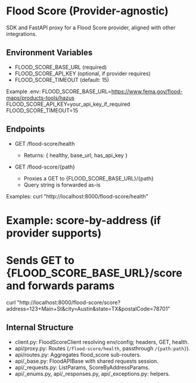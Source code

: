 # Flood Score (Provider-agnostic)

SDK and FastAPI proxy for a Flood Score provider, aligned with other integrations.

## Environment Variables

- FLOOD_SCORE_BASE_URL (required)
- FLOOD_SCORE_API_KEY (optional, if provider requires)
- FLOOD_SCORE_TIMEOUT (default: 15)

Example .env:
FLOOD_SCORE_BASE_URL=https://www.fema.gov/flood-maps/products-tools/hazus
FLOOD_SCORE_API_KEY=your_api_key_if_required
FLOOD_SCORE_TIMEOUT=15

## Endpoints

- GET /flood-score/health
  - Returns: { healthy, base_url, has_api_key }

- GET /flood-score/{path}
  - Proxies a GET to {FLOOD_SCORE_BASE_URL}/{path}
  - Query string is forwarded as-is

Examples:
curl "http://localhost:8000/flood-score/health"

# Example: score-by-address (if provider supports)
# Sends GET to {FLOOD_SCORE_BASE_URL}/score and forwards params
curl "http://localhost:8000/flood-score/score?address=123+Main+St&city=Austin&state=TX&postalCode=78701"

## Internal Structure

- client.py: FloodScoreClient resolving env/config; headers, GET, health.
- api/proxy.py: Routes (`/flood-score/health`, passthrough `/{path:path}`).
- api/routes.py: Aggregates flood_score sub-routers.
- api/_base.py: FloodAPIBase with shared requests session.
- api/_requests.py: ListParams, ScoreByAddressParams.
- api/_enums.py, api/_responses.py, api/_exceptions.py: helpers.
